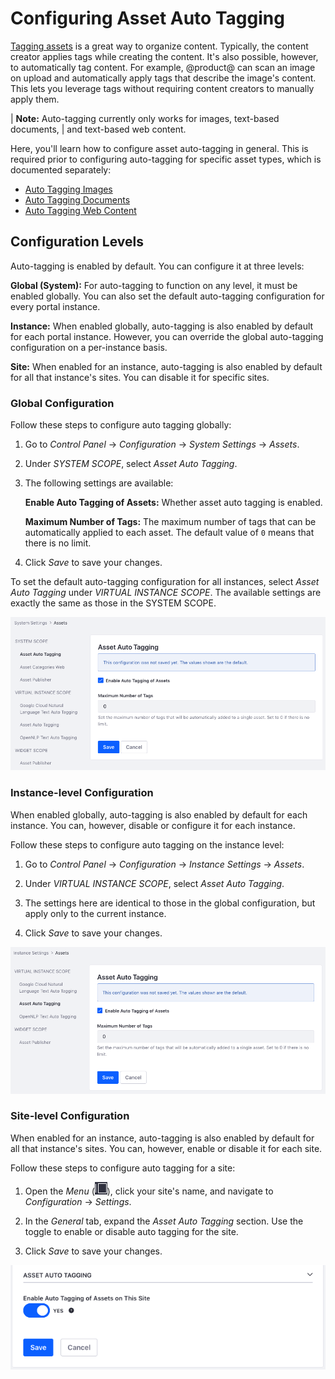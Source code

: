 # Configuring Asset Auto Tagging

[Tagging assets](/discover/portal/-/knowledge_base/7-2/tagging-content) 
is a great way to organize content. Typically, the content creator applies tags 
while creating the content. It's also possible, however, to automatically tag 
content. For example, @product@ can scan an image on upload and automatically 
apply tags that describe the image's content. This lets you leverage tags 
without requiring content creators to manually apply them. 

| **Note:** Auto-tagging currently only works for images, text-based documents, 
| and text-based web content. 

Here, you'll learn how to configure asset auto-tagging in general. This is 
required prior to configuring auto-tagging for specific asset types, which is 
documented separately: 

-   [Auto Tagging Images](/discover/portal/-/knowledge_base/7-2/auto-tagging-images)
-   [Auto Tagging Documents](/discover/portal/-/knowledge_base/7-2/auto-tagging-documents)
-   [Auto Tagging Web Content](/discover/portal/-/knowledge_base/7-2/auto-tagging-web-content)

## Configuration Levels

Auto-tagging is enabled by default. You can configure it at three levels:

**Global (System):** For auto-tagging to function on any level, it must be 
enabled globally. You can also set the default auto-tagging configuration for 
every portal instance. 

**Instance:** When enabled globally, auto-tagging is also enabled by default for 
each portal instance. However, you can override the global auto-tagging 
configuration on a per-instance basis. 

**Site:** When enabled for an instance, auto-tagging is also enabled by default 
for all that instance's sites. You can disable it for specific sites. 

### Global Configuration [](id=global-configuration)

Follow these steps to configure auto tagging globally: 

1.  Go to *Control Panel* &rarr; *Configuration* &rarr; *System Settings* &rarr; 
    *Assets*. 

2.  Under *SYSTEM SCOPE*, select *Asset Auto Tagging*. 

3.  The following settings are available:

    **Enable Auto Tagging of Assets:** Whether asset auto tagging is enabled.

    **Maximum Number of Tags:** The maximum number of tags that can be 
    automatically applied to each asset. The default value of `0` means that 
    there is no limit.

4.  Click *Save* to save your changes. 

To set the default auto-tagging configuration for all instances, select 
*Asset Auto Tagging* under *VIRTUAL INSTANCE SCOPE*. The available settings are 
exactly the same as those in the SYSTEM SCOPE. 

![Figure 1: You can configure auto tagging globally in the Assets section of System Settings.](../../../images/auto-tagging-global.png)

### Instance-level Configuration [](id=instance-level-configuration)

When enabled globally, auto-tagging is also enabled by default for each 
instance. You can, however, disable or configure it for each instance. 

Follow these steps to configure auto tagging on the instance level: 

1.  Go to *Control Panel* &rarr; *Configuration* &rarr; *Instance Settings* 
    &rarr; *Assets*. 

2.  Under *VIRTUAL INSTANCE SCOPE*, select *Asset Auto Tagging*. 

3.  The settings here are identical to those in the global configuration, but 
    apply only to the current instance. 

3.  Click *Save* to save your changes. 

![Figure 2: You can also configure auto tagging for each instance.](../../../images/auto-tagging-instance.png)

### Site-level Configuration [](id=site-level-configuration)

When enabled for an instance, auto-tagging is also enabled by default for all 
that instance's sites. You can, however, enable or disable it for each site. 

Follow these steps to configure auto tagging for a site: 

1.  Open the *Menu* 
    (![Product Menu](../../../images/icon-menu.png)), 
    click your site's name, and navigate to *Configuration* &rarr; *Settings*. 

2.  In the *General* tab, expand the *Asset Auto Tagging* section. Use the 
    toggle to enable or disable auto tagging for the site. 

3.  Click *Save* to save your changes. 

![Figure 3: You can enable or disable auto-tagging for a site.](../../../images/auto-tagging-site.png)
